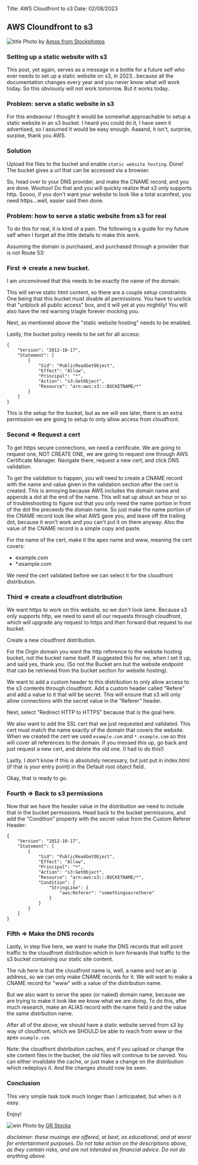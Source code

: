 Title: AWS Cloudfront to s3
Date: 02/08/2023

## AWS Cloundfront to s3
![title](./_amos-4N8oM5L7hyM-unsplash.jpeg)
Photo by <a href="https://unsplash.com/@stockphotos_com?utm_source=unsplash&utm_medium=referral&utm_content=creditCopyText">Amos from Stockphotos</a>

### Setting up a static website with s3

This post, yet again, serves as a message in a bottle for a future self who ever needs to set up a static website on s3, in 2023...because all the documentation changes every year and you never know what will work today. So this obviously will not work tomorrow. But it works today.

### Problem: serve a static website in s3

For this endeavour I thought it would be somewhat approachable to setup a static website in an s3 bucket. I heard you could do it, I have seen it advertised, so I assumed it would be easy enough. Aaaand, it isn't, surprise, surpise, thank you AWS.

### Solution

Upload the files to the bucket and enable `static website hosting`. Done! The bucket gives a url that can be accessed via a browser.

So, head over to your DNS provider, and make the CNAME record, and you are done.
Woohoo! Do that and you will quickly realize that s3 only supports http. Soooo, if you don't want your website to look like a total scamfest, you need https...well, easier said then done.

### Problem: how to serve a static website from s3 for real

To do this for real, it is kind of a pain. The following is a guide for my future self when I forget all the little details to make this work.

Assuming the domain is purchased, and purchased through a provider that is not Route 53:

### First => create a new bucket. 

I am unconvinved that this needs to be exactly the name of the domain.

This will serve static html content, so there are a couple setup constraints. One being that this bucket must disable all permissions. You have to unclick that "unblock all public access" box, and it will yet at you mightily! You will also have the red warning triagle forever mocking you.

Next, as mentioned above the "static website hosting" needs to be enabled.

Lastly, the bucket policy needs to be set for all access:

```
{
    "Version": "2012-10-17",
    "Statement": [
        {
            "Sid": "PublicReadGetObject",
            "Effect": "Allow",
            "Principal": "*",
            "Action": "s3:GetObject",
            "Resource": "arn:aws:s3:::BUCKETNAME/*"
        }
    ]
}
```

This is the setup for the bucket, but as we will see later, there is an extra permission we are going to setup to only allow access from cloudfront.

### Second => Request a cert
To get https secure connections, we need a certificate. We are going to request one, NOT CREATE ONE, we are going to request one through AWS Certificate Manager. Navigate there, request a new cert, and click DNS validation.

To get the validation to happen, you will need to create a CNAME record with the name and value given in the validation section after the cert is created. This is annoying because AWS includes the domain name and appends a dot at the end of the name. This will eat up about an hour or so of troubleshooting to figure out that you only need the name portion in front of the dot the preceeds the domain name. So just make the name portion of the CNAME record look like what AWS gave you, and leave off the trailing dot, because it won't work and you can't put it on there anyway. Also the value of the CNAME record is a simple copy and paste.

For the name of the cert, make it the apex name and www, meaning the cert covers:

* example.com
* *.example.com

We need the cert validated before we can select it for the cloudfront distribution.

### Third => create a cloudfront distribution

We want https to work on this website, so we don't look lame. Because s3 only supports http, we need to send all our requests through cloudfront, which will upgrade any request to https and then forward that request to our bucket.

Create a new cloudfront distribution.

For the Orgin domain you want the http reference to the website hosting bucket, not the bucket name itself. If suggested this for me, when I set it up, and said yes, thank you. (So not the Bucket arn but the website endpoint that can be retrieved from the bucket section for website hosting).

We want to add a custom header to this distribution to only allow access to the s3 contents through cloudfront. Add a custom header called "Refere" and add a value to it that will be secret. This will ensure that s3 will only allow connections with the secret value in the "Referer" header.

Next, select "Redirect HTTP to HTTPS" because that is the goal here.

We also want to add the SSL cert that we just requested and validated. This cert must match the name exactly of the domain that covers the website. When we created the cert we used `example.com` and `*.example.com` so this will cover all references to the domain. If you messed this up, go back and just request a new cert, and delete the old one. (I had to do this!)

Lastly, I don't know if this is absolutely necessary, but just put in index.html (if that is your entry point) in the Default root object field.

Okay, that is ready to go.

### Fourth => Back to s3 permissions

Now that we have the header value in the distribution we need to include that in the bucket permissions. Head back to the bucket permissions, and add the "Condition" property with the secret value from the Custom Referer Header:

```
{
    "Version": "2012-10-17",
    "Statement": [
        {
            "Sid": "PublicReadGetObject",
            "Effect": "Allow",
            "Principal": "*",
            "Action": "s3:GetObject",
            "Resource": "arn:aws:s3:::BUCKETNAME/*",
            "Condition": {
                "StringLike": {
                    "aws:Referer": "somethingsecrethere"
                }
            }
        }
    ]
}
```

### Fifth => Make the DNS records
Lastly, in step five here, we want to make the DNS records that will point traffic to the cloudfront distribution which in turn forwards that traffic to the s3 bucket containing our static site content. 

The rub here is that the cloudfront name is, well, a name and not an ip address, so we can only make CNAME records for it. We will want to make a CNAME record for "www" with a value of the distribution name. 

But we also want to serve the apex (or naked) domain name, because we are trying to make it look like we know what we are doing. To do this, after much research, make an ALIAS record with the name field `@` and the value the same distrbution name.


After all of the above, we should have a static website served from s3 by way of cloudfront, which we SHOULD be able to reach from www or the apex `example.com`.

Note: the cloudfront distribution caches, and if you upload or change the site content files in the bucket, the old files will continue to be served. You can either invalidate the cache, or just make a change on the distribution which redeploys it. And the changes should now be seen.

### Conclusion

This very simple task took much longer than I anticipated, but when is it easy.

Enjoy!

![win](./_gr-q9SaJezkOE-unsplash.jpeg)
Photo by <a href="https://unsplash.com/@grstocks?utm_source=unsplash&utm_medium=referral&utm_content=creditCopyText">GR Stocks</a> 






*disclaimer: these musings are offered, at best, as educational, and at worst for entertainment purposes. Do not take action on the descriptions above, as they contain risks, and are not intended as financial advice. Do not do anything above.*